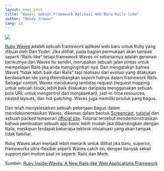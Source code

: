 ```yaml
---
layout: news_post
title: "Waves: Sebuah Framework Aplikasi Web Baru Rails-like"
author: "Hendy Irawan"
lang: id
---
```


![](http://farm4.static.flickr.com/3232/2360275354_ff7b86b002.jpg?v=0)

[Ruby Waves][1] adalah sebuah framework aplikasi web baru untuk Ruby
yang dibuat oleh Dan Yoder. Jika dilihat, pada bagian permukaan akan
tampak seperti “Rails-like” tetapi framework Waves ini sebenarnya adalah
generasi berikutnya dari Waves itu sendiri, merupakan sebuah jalan
pintas untuk mempelajari Rails jika anda menginginkan nya. Dan
mengatakan bahwa Waves “tidak lebih baik dari Rails” tapi realisasi dari
evolusi yang dilakukan berdasarkan ide yang dikembangkan seperti halnya
dalam framework Rails. Sebagai contoh, Waves mendukung lambdas request
(request mapping untuk sebuah block, lebih baik dilakukan daripada
menggunakan sebuah pola URL untuk mengontrol dan menjalankan),
just-in-time resources, nested layouts, dan hot-patching. Waves juga
memiliki produk yang bagus.

Dan telah menyelesaikan sebuah pekerjaan bagus dalam mendokumentasikan
Waves, dikemas dalam bentuk [Screencast][2], [tutorial][3] dan sebuah
packed temporari [official site][1]. Tutorial tersebut mendemonstrasikan
bahwa pembuatan sebuah app basic lebih mudah jika dibandingkan dengan
Rails, meskipun terdapat beberapa tekhnik inisialisasi yang akan tampak
tidak familiar.

Ruby Waves akan menjadi lebih menarik untuk dilihat jika baru, superior,
frameworks ultra-flexible seperti Waves catch on, dengan banyak sekali
support dan motion saat ini seperti: Rails dan Merb.

Sumber: [Ruby Inside-Waves: A New Rails-like Web Applications
Framework][4]



[1]: http://rubywaves.com/
[2]: http://s3.video.blip.tv/1550002305971/Dyoder67-WavesScreencast557.mov
[3]: http://rubywaves.com/tutorial
[4]: http://www.rubyinside.com/waves-a-new-rails-like-web-applications-framework-782.html
